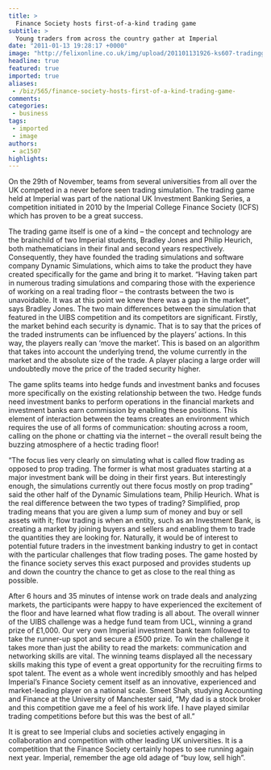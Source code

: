 ```yaml
---
title: >
  Finance Society hosts first-of-a-kind trading game
subtitle: >
  Young traders from across the country gather at Imperial
date: "2011-01-13 19:28:17 +0000"
image: "http://felixonline.co.uk/img/upload/201101131926-ks607-tradingg.jpg"
headline: true
featured: true
imported: true
aliases:
 - /biz/565/finance-society-hosts-first-of-a-kind-trading-game-
comments:
categories:
 - business
tags:
 - imported
 - image
authors:
 - ac1507
highlights:
---
```


On the 29th of November, teams from several universities from all over the UK competed in a never before seen trading simulation. The trading game held at Imperial was part of the national UK Investment Banking Series, a competition initiated in 2010 by the Imperial College Finance Society (ICFS) which has proven to be a great success.

The trading game itself is one of a kind – the concept and technology are the brainchild of two Imperial students, Bradley Jones and Philip Heurich, both mathematicians in their final and second years respectively. Consequently, they have founded the trading simulations and software company Dynamic Simulations, which aims to take the product they have created specifically for the game and bring it to market. “Having taken part in numerous trading simulations and comparing those with the experience of working on a real trading floor – the contrasts between the two is unavoidable. It was at this point we knew there was a gap in the market”, says Bradley Jones. The two main differences between the simulation that featured in the UIBS competition and its competitors are significant. Firstly, the market behind each security is dynamic. That is to say that the prices of the traded instruments can be influenced by the players’ actions. In this way, the players really can ‘move the market’. This is based on an algorithm that takes into account the underlying trend, the volume currently in the market and the absolute size of the trade. A player placing a large order will undoubtedly move the price of the traded security higher.

The game splits teams into hedge funds and investment banks and focuses more specifically on the existing relationship between the two. Hedge funds need investment banks to perform operations in the financial markets and investment banks earn commission by enabling these positions. This element of interaction between the teams creates an environment which requires the use of all forms of communication: shouting across a room, calling on the phone or chatting via the internet – the overall result being the buzzing atmosphere of a hectic trading floor!

“The focus lies very clearly on simulating what is called flow trading as opposed to prop trading. The former is what most graduates starting at a major investment bank will be doing in their first years. But interestingly enough, the simulations currently out there focus mostly on prop trading” said the other half of the Dynamic Simulations team, Philip Heurich. What is the real difference between the two types of trading? Simplified, prop trading means that you are given a lump sum of money and buy or sell assets with it; flow trading is when an entity, such as an Investment Bank, is creating a market by joining buyers and sellers and enabling them to trade the quantities they are looking for. Naturally, it would be of interest to potential future traders in the investment banking industry to get in contact with the particular challenges that flow trading poses. The game hosted by the finance society serves this exact purposed and provides students up and down the country the chance to get as close to the real thing as possible.

After 6 hours and 35 minutes of intense work on trade deals and analyzing markets, the participants were happy to have experienced the excitement of the floor and have learned what flow trading is all about. The overall winner of the UIBS challenge was a hedge fund team from UCL, winning a grand prize of £1,000. Our very own Imperial investment bank team followed to take the runner-up spot and secure a £500 prize. To win the challenge it takes more than just the ability to read the markets: communication and networking skills are vital. The winning teams displayed all the necessary skills making this type of event a great opportunity for the recruiting firms to spot talent. The event as a whole went incredibly smoothly and has helped Imperial’s Finance Society cement itself as an innovative, experienced and market-leading player on a national scale. Smeet Shah, studying Accounting and Finance at the University of Manchester said, “My dad is a stock broker and this competition gave me a feel of his work life. I have played similar trading competitions before but this was the best of all.”

It is great to see Imperial clubs and societies actively engaging in collaboration and competition with other leading UK universities. It is a competition that the Finance Society certainly hopes to see running again next year. Imperial, remember the age old adage of “buy low, sell high”.
